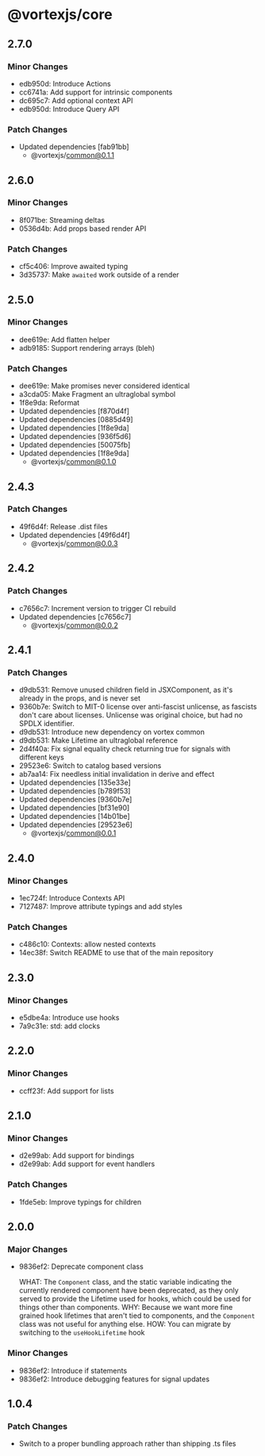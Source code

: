 # @vortexjs/core

## 2.7.0

### Minor Changes

- edb950d: Introduce Actions
- cc6741a: Add support for intrinsic components
- dc695c7: Add optional context API
- edb950d: Introduce Query API

### Patch Changes

- Updated dependencies [fab91bb]
  - @vortexjs/common@0.1.1

## 2.6.0

### Minor Changes

- 8f071be: Streaming deltas
- 0536d4b: Add props based render API

### Patch Changes

- cf5c406: Improve awaited typing
- 3d35737: Make `awaited` work outside of a render

## 2.5.0

### Minor Changes

- dee619e: Add flatten helper
- adb9185: Support rendering arrays (bleh)

### Patch Changes

- dee619e: Make promises never considered identical
- a3cda05: Make Fragment an ultraglobal symbol
- 1f8e9da: Reformat
- Updated dependencies [f870d4f]
- Updated dependencies [0885d49]
- Updated dependencies [1f8e9da]
- Updated dependencies [936f5d6]
- Updated dependencies [50075fb]
- Updated dependencies [1f8e9da]
  - @vortexjs/common@0.1.0

## 2.4.3

### Patch Changes

- 49f6d4f: Release .dist files
- Updated dependencies [49f6d4f]
  - @vortexjs/common@0.0.3

## 2.4.2

### Patch Changes

- c7656c7: Increment version to trigger CI rebuild
- Updated dependencies [c7656c7]
  - @vortexjs/common@0.0.2

## 2.4.1

### Patch Changes

- d9db531: Remove unused children field in JSXComponent, as it's already in the props, and is never set
- 9360b7e: Switch to MIT-0 license over anti-fascist unlicense, as fascists don't care about licenses. Unlicense was original choice, but had no SPDLX identifier.
- d9db531: Introduce new dependency on vortex common
- d9db531: Make Lifetime an ultraglobal reference
- 2d4f40a: Fix signal equality check returning true for signals with different keys
- 29523e6: Switch to catalog based versions
- ab7aa14: Fix needless initial invalidation in derive and effect
- Updated dependencies [135e33e]
- Updated dependencies [b789f53]
- Updated dependencies [9360b7e]
- Updated dependencies [bf31e90]
- Updated dependencies [14b01be]
- Updated dependencies [29523e6]
  - @vortexjs/common@0.0.1

## 2.4.0

### Minor Changes

- 1ec724f: Introduce Contexts API
- 7127487: Improve attribute typings and add styles

### Patch Changes

- c486c10: Contexts: allow nested contexts
- 14ec38f: Switch README to use that of the main repository

## 2.3.0

### Minor Changes

- e5dbe4a: Introduce use hooks
- 7a9c31e: std: add clocks

## 2.2.0

### Minor Changes

- ccff23f: Add support for lists

## 2.1.0

### Minor Changes

- d2e99ab: Add support for bindings
- d2e99ab: Add support for event handlers

### Patch Changes

- 1fde5eb: Improve typings for children

## 2.0.0

### Major Changes

- 9836ef2: Deprecate component class

  WHAT: The `Component` class, and the static variable indicating the currently rendered component have been deprecated, as they only served to provide the Lifetime used for hooks, which could be used for things other than components.
  WHY: Because we want more fine grained hook lifetimes that aren't tied to components, and the `Component` class was not useful for anything else.
  HOW: You can migrate by switching to the `useHookLifetime` hook

### Minor Changes

- 9836ef2: Introduce if statements
- 9836ef2: Introduce debugging features for signal updates

## 1.0.4

### Patch Changes

- Switch to a proper bundling approach rather than shipping .ts files
